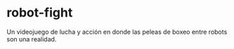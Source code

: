 # robot-fight
Un videojuego de lucha y acción en donde las peleas de boxeo entre robots son una realidad.
